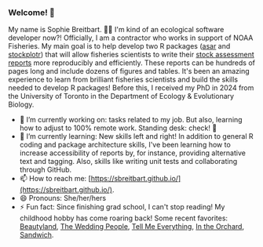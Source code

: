 ### Welcome! 👋

My name is Sophie Breitbart. 👩‍🦰 I'm kind of an ecological software developer now?! Officially, I am a contractor who works in support of NOAA Fisheries. My main goal is to help develop two R packages ([asar](https://nmfs-ost.github.io/asar/) and [stockplotr](https://github.com/nmfs-ost/stockplotr)) that will allow fisheries scientists to write their [stock assessment reports](https://www.fisheries.noaa.gov/national/population-assessments/fish-stock-assessment-report) more reproducibly and efficiently. These reports can be hundreds of pages long and include dozens of figures and tables. It's been an amazing experience to learn from brilliant fisheries scientists and build the skills needed to develop R packages! Before this, I received my PhD in 2024 from the University of Toronto in the Department of Ecology & Evolutionary Biology. 

- 🔭 I’m currently working on: tasks related to my job. But also, learning how to adjust to 100% remote work. Standing desk: check! 🙂
- 🌱 I’m currently learning: New skills left and right! In addition to general R coding and package architecture skills, I've been learning how to increase accessibility of reports by, for instance, providing alternative text and tagging. Also, skills like writing unit tests and collaborating through GitHub.
- 📫 How to reach me: [https://sbreitbart.github.io/](https://sbreitbart.github.io/).
- 😄 Pronouns: She/her/hers
- ⚡ Fun fact: Since finishing grad school, I can't stop reading! My childhood hobby has come roaring back! Some recent favorites: [Beautyland](http://www.mariehelenebertino.com/books/beautyland/), [The Wedding People](https://bookshop.org/p/books/the-wedding-people-alison-espach/20604185), [Tell Me Everything](https://bookshop.org/p/books/tell-me-everything-elizabeth-strout/21003025), [In the Orchard](https://bookshop.org/p/books/in-the-orchard-eliza-minot/18682873), [Sandwich](https://bookshop.org/p/books/sandwich-catherine-newman/20960889?ean=9780063345164).

